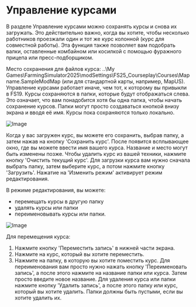# Управление курсами


В разделе Управление курсами можно сохранять курсы и снова их загружать.
Это действительно важно, когда вы хотите, чтобы несколько работников проезжали один и тот же курс колонной (курс для совместной работы).
Эта функция также позволяет вам подобрать валки, оставленные комбайном или косилкой с помощью фуражного прицепа или пресс-подборщиком.

Место сохранения для файлов курса: ..\My Games\FarmingSimulator2025\modSettings\FS25_Courseplay\Courses\Mapname.SampleModMap (или для стандартной карты, например, MapUS).
Управление курсами работает иначе, чем тот, к которому вы привыкли в FS19.
Курсы сохраняются в папки, которые будут отображаться слева. Это означает, что вам понадобится хотя бы одна папка, чтобы начать сохранение курсов.
Папки могут просто создаваться кнопкой внизу экрана и вводя её имя.
Курсы пока сохраняются только локально.


![Image](assets/imagesmanagerbasehelp_0_0_765_430.png)


Когда у вас загружен курс, вы можете его сохранить, выбрав папку, а затем нажав на кнопку 'Сохранить курс'. После появится всплывающее окно, где вы можете ввести имя вашего курса.
Название и место могут быть изменены позже.
Чтобы удалить курс из вашей техники, нажмите кнопку 'Очистить текущий курс'.
Для загрузки курса вам нужно сначала выбрать папку, затем выберите курс, а потом нажмите кнопку 'Загрузить'.
Нажатие на 'Изменить режим' активирует режим редактирования.



В режиме редактирования, вы можете:
- перемещать курсы в другую папку
- удалять курсы или папки
- переименовывать курсы или папки.


![Image](assets/imagesmanageredithelp_0_0_765_430.png)


Для перемещения курса:
  1) Нажмите кнопку 'Переместить запись' в нижней части экрана.
  2) Нажмите на курс, который вы хотите переместить.
  3) Нажмите на папку, в которую вы хотите поместить курс.
Для переименования вам просто нужно нажать кнопку 'Переименовать запись', а после этого нажмите на название папки или курса. Затем просто введите новое название.
Для удаления курса или папки нажмите кнопку 'Удалить запись', а после этого папку или курс, который вы хотите удалить.
Папки должны быть пустыми, если вы хотите удалить их.



